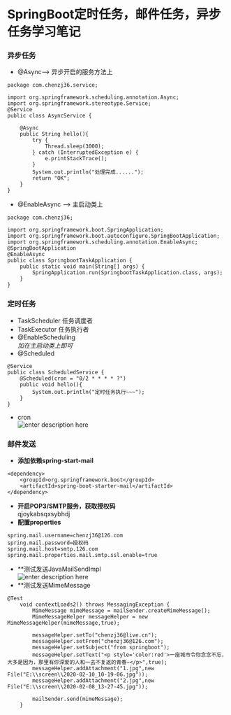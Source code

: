 # SpringBoot定时任务，邮件任务，异步任务学习笔记

### 异步任务
- @Async--> 异步开启的服务方法上
```
package com.chenzj36.service;

import org.springframework.scheduling.annotation.Async;
import org.springframework.stereotype.Service;
@Service
public class AsyncService {

    @Async
    public String hello(){
        try {
            Thread.sleep(3000);
        } catch (InterruptedException e) {
            e.printStackTrace();
        }
        System.out.println("处理完成......");
        return "OK";
    }
}

```
- @EnableAsync --> 主启动类上
```
package com.chenzj36;

import org.springframework.boot.SpringApplication;
import org.springframework.boot.autoconfigure.SpringBootApplication;
import org.springframework.scheduling.annotation.EnableAsync;
@SpringBootApplication
@EnableAsync
public class SpringbootTaskApplication {
    public static void main(String[] args) {
        SpringApplication.run(SpringbootTaskApplication.class, args);
    }
}

```
### 定时任务
- TaskScheduler 任务调度者
- TaskExecutor 任务执行者
- @EnableScheduling  
*加在主启动类上即可*
- @Scheduled
```
@Service
public class ScheduledService {
    @Scheduled(cron = "0/2 * * * * ?")
    public void hello(){
        System.out.println("定时任务执行~~~");
    }
}
```
- cron   
![enter description here](http://q5053ip41.bkt.clouddn.com/xsj/1581313142168.png)
### 邮件发送
- **添加依赖spring-start-mail**
```
<dependency>
	<groupId>org.springframework.boot</groupId>
	<artifactId>spring-boot-starter-mail</artifactId>
</dependency>
```
- **开启POP3/SMTP服务，获取授权码**    
qjoykabsqxsybhdj
- **配置properties**
```
spring.mail.username=chenzj36@126.com
spring.mail.password=授权码
spring.mail.host=smtp.126.com
spring.mail.properties.mail.smtp.ssl.enable=true
```
- **测试发送JavaMailSendImpl  
![enter description here](http://q5053ip41.bkt.clouddn.com/xsj/1581257111295.png)  
- **测试发送MimeMessage  
```
@Test
    void contextLoads2() throws MessagingException {
        MimeMessage mimeMessage = mailSender.createMimeMessage();
        MimeMessageHelper messageHelper = new MimeMessageHelper(mimeMessage,true);

        messageHelper.setTo("chenzj36@live.cn");
        messageHelper.setFrom("chenzj36@126.com");
        messageHelper.setSubject("from springboot");
        messageHelper.setText("<p style='color:red'>一座城市令你念念不忘，大多是因为，那里有你深爱的人和一去不复返的青春~</p>",true);
        messageHelper.addAttachment("1.jpg",new File("E:\\screen\\2020-02-10_10-19-06.jpg"));
        messageHelper.addAttachment("2.jpg",new File("E:\\screen\\2020-02-08_13-27-45.jpg"));

        mailSender.send(mimeMessage);
    }
```

